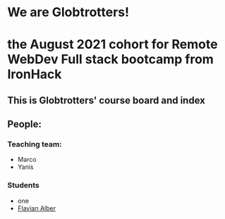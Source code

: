 # We are Globtrotters!
# the August 2021 cohort for Remote WebDev Full stack bootcamp from IronHack

## This is Globtrotters' course board and index

## People:
### Teaching team:
- Marco
- Yanis

### Students
- one
- [Flavian Alber](https://github.com/Hribu)
